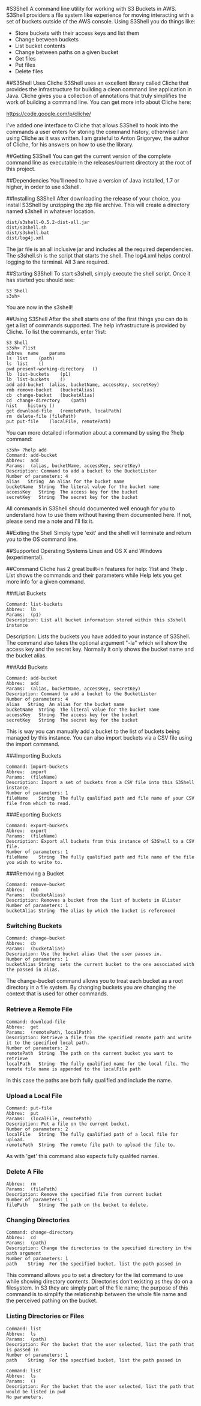#S3Shell
A command line utility for working with S3 Buckets in AWS. S3Shell providers a file system like experience for
moving interacting with a set of buckets outside of the AWS console. Using S3Shell you do things like:

* Store buckets with their access keys and list them
* Change between buckets
* List bucket contents
* Change between paths on a given bucket
* Get files
* Put files
* Delete files


##S3Shell Uses Cliche
S3Shell uses an excellent library called Cliche that provides the infrastructure for building a clean command line
application in Java. Cliche gives you a collection of annotations that truly simplifies the work of building a 
command line. You can get more info about Cliche here:

https://code.google.com/p/cliche/

I've added one interface to Cliche that allows S3Shell to hook into the commands a user enters for storing 
the command history, otherwise I am using Cliche as it was written. I am grateful to Anton Grigoryev, the author
of Cliche, for his answers on how to use the library.

##Getting S3Shell
You can get the current version of the complete command line as executable in the releases/current directory at the 
root of this project.

##Dependencies
You'll need to have a version of Java installed, 1.7 or higher, in order to use s3shell.

##Installing S3Shell
After downloading the release of your choice, you install S3Shell by unzipping the zip file archive. 
This will create a directory named s3shell in whatever location.
```
dist/s3shell-0.5.2-dist-all.jar
dist/s3shell.sh
dist/s3shell.bat
dist/log4j.xml
```
The jar file is an all inclusive jar and includes all the required dependencies. The s3shell.sh is the script that
starts the shell. The log4.xml helps control logging to the terminal. All 3 are required.

##Starting S3Shell
To start s3shell, simply execute the shell script. Once it has started you should see:

```
S3 Shell
s3sh>
```


You are now in the s3shell!

##Using S3Shell
After the shell starts one of the first things you can do is get a list of commands supported. The help infrastructure
is provided by Cliche. To list the commands, enter ?list:
```
S3 Shell
s3sh> ?list
abbrev	name	params
ls	list	(path)
ls	list	()
pwd	present-working-directory	()
lb	list-buckets	(p1)
lb	list-buckets	()
add	add-bucket	(alias, bucketName, accessKey, secretKey)
rmb	remove-bucket	(bucketAlias)
cb	change-bucket	(bucketAlias)
cd	change-directory	(path)
hist	history	()
get	download-file	(remotePath, localPath)
rm	delete-file	(filePath)
put	put-file	(localFile, remotePath)
```
You can more detailed information about a command by using the ?help command:
```
s3sh> ?help add
Command: add-bucket
Abbrev:  add
Params:  (alias, bucketName, accessKey, secretKey)
Description: Command to add a bucket to the BucketLister
Number of parameters: 4
alias	String	An alias for the bucket name
bucketName	String	The literal value for the bucket name
accessKey	String	The access key for the bucket
secretKey	String	The secret key for the bucket
```
All commands in S3Shell should documented well enough for you to understand how to use them without having them documented
here. If not, please send me a note and I'll fix it.

##Exiting the Shell
Simply type 'exit' and the shell will terminate and return you to the OS command line.

##Supported Operating Systems
Linux and OS X and Windows (experimental).

##Command
Cliche has 2 great built-in features for help: ?list and ?help . List shows the commands and their parameters
while Help lets you get more info for a given command.

###List Buckets
```
Command: list-buckets
Abbrev:  lb
Params:  (p1)
Description: List all bucket information stored within this s3shell instance
```
Description: Lists the buckets you have added to your instance of S3Shell. The command also takes the optional
argument "-la" which will show the access key and the secret key. Normally it only shows the bucket name and the
bucket alias.

###Add Buckets
```
Command: add-bucket
Abbrev:  add
Params:  (alias, bucketName, accessKey, secretKey)
Description: Command to add a bucket to the BucketLister
Number of parameters: 4
alias	String	An alias for the bucket name
bucketName	String	The literal value for the bucket name
accessKey	String	The access key for the bucket
secretKey	String	The secret key for the bucket
```
This is way you can manually add a bucket to the list of buckets being managed by this instance. You can also import
buckets via a CSV file using the import command.

###Importing Buckets
```
Command: import-buckets
Abbrev:  import
Params:  (fileName)
Description: Import a set of buckets from a CSV file into this S3Shell instance.
Number of parameters: 1
fileName	String	The fully qualified path and file name of your CSV file from which to read.
```

###Exporting Buckets
```
Command: export-buckets
Abbrev:  export
Params:  (fileName)
Description: Export all buckets from this instance of S3Shell to a CSV file.
Number of parameters: 1
fileName	String	The fully qualified path and file name of the file you wish to write to.
```
###Removing a Bucket
```
Command: remove-bucket
Abbrev:  rmb
Params:  (bucketAlias)
Description: Removes a bucket from the list of buckets in Blister
Number of parameters: 1
bucketAlias	String	The alias by which the bucket is referenced
```

### Switching Buckets
```
Command: change-bucket
Abbrev:  cb
Params:  (bucketAlias)
Description: Use the bucket alias that the user passes in.
Number of parameters: 1
bucketAlias	String	sets the current bucket to the one associated with the passed in alias.
```
The change-bucket command allows you to treat each bucket as a root directory in a file system. By changing buckets you
are changing the context that is used for other commands.

### Retrieve a Remote File
```
Command: download-file
Abbrev:  get
Params:  (remotePath, localPath)
Description: Retrieve a file from the specified remote path and write it to the specified local path.
Number of parameters: 2
remotePath	String	The path on the current bucket you want to retrieve
localPath	String	The fully qualified name for the local file. The remote file name is appended to the localFile path
```
In this case the paths are both fully qualified and include the name. 

### Upload a Local File 
```
Command: put-file
Abbrev:  put
Params:  (localFile, remotePath)
Description: Put a file on the current bucket.
Number of parameters: 2
localFile	String	The fully qualified path of a local file for upload.
remotePath	String	The remote file path to upload the file to.
```
As with 'get' this command also expects fully qualifed names.

### Delete A File
```
Abbrev:  rm
Params:  (filePath)
Description: Remove the specified file from current bucket
Number of parameters: 1
filePath	String	The path on the bucket to delete.
```

### Changing Directories
```
Command: change-directory
Abbrev:  cd
Params:  (path)
Description: Change the directories to the specified directory in the path argument
Number of parameters: 1
path	String	For the specified bucket, list the path passed in
```
This command allows you to set a directory for the list command to use while showing directory contents. Directories
don't existing as they do on a filesystem. In S3 they are simply part of the file name; the purpose of this command is
to simplify the relationship between the whole file name and the perceived pathing on the bucket.

### Listing Directories or Files
```
Command: list
Abbrev:  ls
Params:  (path)
Description: For the bucket that the user selected, list the path that is passed in
Number of parameters: 1
path	String	For the specified bucket, list the path passed in

Command: list
Abbrev:  ls
Params:  ()
Description: For the bucket that the user selected, list the path that would be listed in pwd
No parameters.
```